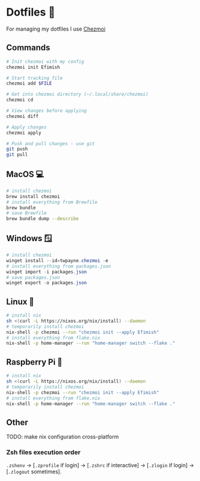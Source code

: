 # Dotfiles 🔧

For managing my dotfiles I use
[Chezmoi](https://chezmoi.io/)

## Commands

```bash
# Init chezmoi with my config
chezmoi init Efimish

# Start tracking file
chezmoi add $FILE

# Get into chezmoi directory (~/.local/share/chezmoi)
chezmoi cd

# View changes before applying
chezmoi diff

# Apply changes
chezmoi apply

# Push and pull changes - use git
git push
git pull
```

## MacOS 💻

```bash
# install chezmoi
brew install chezmoi
# install everything from Brewfile
brew bundle
# save Brewfile
brew bundle dump --describe
```

## Windows 🪟

```ps1
# install chezmoi
winget install --id=twpayne.chezmoi -e
# install everything from packages.json
winget import -i packages.json
# save packages.json
winget export -o packages.json
```

## Linux 🐧

```bash
# install nix
sh <(curl -L https://nixos.org/nix/install) --daemon
# temporarily install chezmoi
nix-shell -p chezmoi --run "chezmoi init --apply Efimish"
# install everything from flake.nix
nix-shell -p home-manager --run "home-manager switch --flake ."
```

## Raspberry Pi 🥧

```bash
# install nix
sh <(curl -L https://nixos.org/nix/install) --daemon
# temporarily install chezmoi
nix-shell -p chezmoi --run "chezmoi init --apply Efimish"
# install everything from flake.nix
nix-shell -p home-manager --run "home-manager switch --flake ."
```

## Other

TODO: make nix configuration cross-platform

### Zsh files execution order

`.zshenv` → [`.zprofile` if login] → [`.zshrc` if interactive] → [`.zlogin` if login] → [`.zlogout` sometimes].
